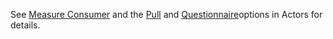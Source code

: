<!-- CapabilityStatement-MeasureConsumer-API-Pull-Questionnaire-intro.md {% comment %}
**********************************************************************************************
*                               WARNING: DO NOT EDIT THIS FILE                               *
*                                                                                            *
* This file is generated by SUSHI. Any edits you make to this file will be overwritten.      *
*                                                                                            *
* To change the contents of this file, edit the original source file at:                     *
* ig-data\input\includes\CapabilityStatement-MeasureConsumer-API-Pull-Questionnaire-intro.md *
**********************************************************************************************
{% endcomment %} -->
See <a href='actors.html#measure-consumer'>Measure Consumer</a> and the <a href='actors.html#pull-option'>Pull</a> and  <a href='actors.html#questionnaire-option'>Questionnaire</a>options in Actors for details.